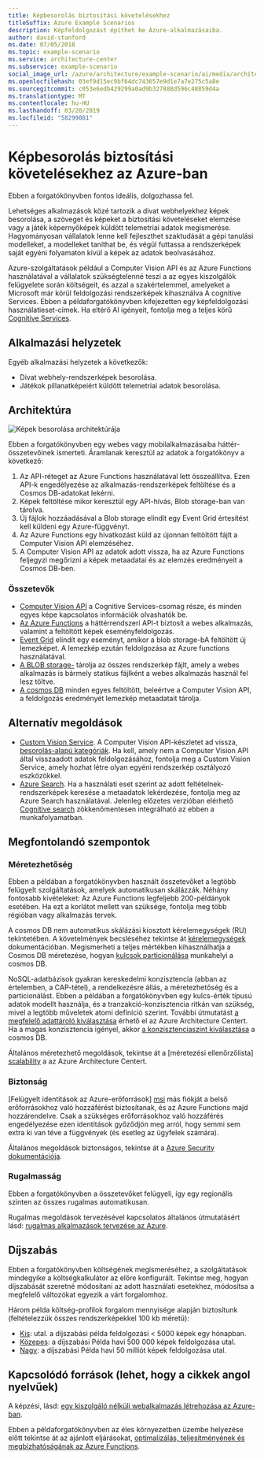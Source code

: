 ```yaml
---
title: Képbesorolás biztosítási követelésekhez
titleSuffix: Azure Example Scenarios
description: Képfeldolgozást építhet be Azure-alkalmazásaiba.
author: david-stanford
ms.date: 07/05/2018
ms.topic: example-scenario
ms.service: architecture-center
ms.subservice: example-scenario
social_image_url: /azure/architecture/example-scenario/ai/media/architecture-intelligent-apps-image-processing.png
ms.openlocfilehash: 03ef9d15ec9bf64dc743657e9d1e7a7e275c5a8e
ms.sourcegitcommit: c053e6edb429299a0ad9b327888d596c48859d4a
ms.translationtype: MT
ms.contentlocale: hu-HU
ms.lasthandoff: 03/20/2019
ms.locfileid: "58299081"
---
```

# <a name="image-classification-for-insurance-claims-on-azure"></a>Képbesorolás biztosítási követelésekhez az Azure-ban

Ebben a forgatókönyvben fontos ideális, dolgozhassa fel.

Lehetséges alkalmazások közé tartozik a divat webhelyekhez képek besorolása, a szöveget és képeket a biztosítási követeléseket elemzése vagy a játék képernyőképek küldött telemetriai adatok megismerése. Hagyományosan vállalatok lenne kell fejleszthet szaktudását a gépi tanulási modelleket, a modelleket taníthat be, és végül futtassa a rendszerképek saját egyéni folyamaton kívül a képek az adatok beolvasásához.

Azure-szolgáltatások például a Computer Vision API és az Azure Functions használatával a vállalatok szükségtelenné teszi a az egyes kiszolgálók felügyelete során költségeit, és azzal a szakértelemmel, amelyeket a Microsoft már körül feldolgozási rendszerképek kihasználva A cognitive Services. Ebben a példaforgatókönyvben kifejezetten egy képfeldolgozási használatieset-címek. Ha eltérő AI igényeit, fontolja meg a teljes körű [Cognitive Services](/azure/#pivot=products&panel=ai).

## <a name="relevant-use-cases"></a>Alkalmazási helyzetek

Egyéb alkalmazási helyzetek a következők:

- Divat webhely-rendszerképek besorolása.
- Játékok pillanatképeiért küldött telemetriai adatok besorolása.

## <a name="architecture"></a>Architektúra

![Képek besorolása architektúrája][architecture]

Ebben a forgatókönyvben egy webes vagy mobilalkalmazásaiba háttér-összetevőinek ismerteti. Áramlanak keresztül az adatok a forgatókönyv a következő:

1. Az API-réteget az Azure Functions használatával lett összeállítva. Ezen API-k engedélyezése az alkalmazás-rendszerképek feltöltése és a Cosmos DB-adatokat lekérni.
2. Képek feltöltése mikor keresztül egy API-hívás, Blob storage-ban van tárolva.
3. Új fájlok hozzáadásával a Blob storage elindít egy Event Grid értesítést kell küldeni egy Azure-függvényt.
4. Az Azure Functions egy hivatkozást küld az újonnan feltöltött fájlt a Computer Vision API elemzéséhez.
5. A Computer Vision API az adatok adott vissza, ha az Azure Functions feljegyzi megőrizni a képek metaadatai és az elemzés eredményeit a Cosmos DB-ben.

### <a name="components"></a>Összetevők

- [Computer Vision API](/azure/cognitive-services/computer-vision/home) a Cognitive Services-csomag része, és minden egyes képe kapcsolatos információk olvashatók be.
- [Az Azure Functions](/azure/azure-functions/functions-overview) a háttérrendszeri API-t biztosít a webes alkalmazás, valamint a feltöltött képek eseményfeldolgozás.
- [Event Grid](/azure/event-grid/overview) elindít egy eseményt, amikor a blob storage-bA feltöltött új lemezképet. A lemezkép ezután feldolgozása az Azure functions használatával.
- [A BLOB storage-](/azure/storage/blobs/storage-blobs-introduction) tárolja az összes rendszerkép fájlt, amely a webes alkalmazás is bármely statikus fájlként a webes alkalmazás használ fel lesz töltve.
- [A cosmos DB](/azure/cosmos-db/introduction) minden egyes feltöltött, beleértve a Computer Vision API, a feldolgozás eredményét lemezkép metaadatait tárolja.

## <a name="alternatives"></a>Alternatív megoldások

- [Custom Vision Service](/azure/cognitive-services/custom-vision-service/home). A Computer Vision API-készletet ad vissza, [besorolás-alapú kategóriák][cv-categories]. Ha kell, amely nem a Computer Vision API által visszaadott adatok feldolgozásához, fontolja meg a Custom Vision Service, amely hozhat létre olyan egyéni rendszerkép osztályozó eszközökkel.
- [Azure Search](/azure/search/search-what-is-azure-search). Ha a használati eset szerint az adott feltételnek-rendszerképek keresése a metaadatok lekérdezése, fontolja meg az Azure Search használatával. Jelenleg előzetes verzióban elérhető [Cognitive search](/azure/search/cognitive-search-concept-intro) zökkenőmentesen integrálható az ebben a munkafolyamatban.

## <a name="considerations"></a>Megfontolandó szempontok

### <a name="scalability"></a>Méretezhetőség

Ebben a példában a forgatókönyvben használt összetevőket a legtöbb felügyelt szolgáltatások, amelyek automatikusan skálázzák. Néhány fontosabb kivételeket: Az Azure Functions legfeljebb 200-példányok esetében. Ha ezt a korlátot mellett van szüksége, fontolja meg több régióban vagy alkalmazás tervek.

A cosmos DB nem automatikus skálázási kiosztott kérelemegységek (RU) tekintetében. A követelmények becsléséhez tekintse át [kérelemegységek](/azure/cosmos-db/request-units) dokumentációban. Megismerheti a teljes mértékben kihasználhatja a Cosmos DB méretezése, hogyan [kulcsok particionálása](/azure/cosmos-db/partition-data) munkahelyi a cosmos DB.

NoSQL-adatbázisok gyakran kereskedelmi konzisztencia (abban az értelemben, a CAP-tétel), a rendelkezésre állás, a méretezhetőség és a particionálást. Ebben a példában a forgatókönyvben egy kulcs-érték típusú adatok modellt használja, és a tranzakció-konzisztencia ritkán van szükség, mivel a legtöbb műveletek atomi definíció szerint. További útmutatást [a megfelelő adattároló kiválasztása](../../guide/technology-choices/data-store-overview.md) érhető el az Azure Architecture Centert. Ha a magas konzisztencia igényel, akkor [a konzisztenciaszint kiválasztása](/azure/cosmos-db/consistency-levels) a cosmos DB.

Általános méretezhető megoldások, tekintse át a [méretezési ellenőrzőlista] [ scalability] a az Azure Architecture Centert.

### <a name="security"></a>Biztonság

[Felügyelt identitások az Azure-erőforrások] [ msi] más fiókját a belső erőforrásokhoz való hozzáférést biztosítanak, és az Azure Functions majd hozzárendelve. Csak a szükséges erőforrásokhoz való hozzáférés engedélyezése ezen identitások győződjön meg arról, hogy semmi sem extra ki van téve a függvények (és esetleg az ügyfelek számára).

Általános megoldások biztonságos, tekintse át a [Azure Security dokumentációja][security].

### <a name="resiliency"></a>Rugalmasság

Ebben a forgatókönyvben a összetevőket felügyeli, így egy regionális szinten az összes rugalmas automatikusan.

Rugalmas megoldások tervezésével kapcsolatos általános útmutatásért lásd: [rugalmas alkalmazások tervezése az Azure][resiliency].

## <a name="pricing"></a>Díjszabás

Ebben a forgatókönyvben költségének megismeréséhez, a szolgáltatások mindegyike a költségkalkulátor az előre konfigurált. Tekintse meg, hogyan díjszabását szeretné módosítani az adott használati esetekhez, módosítsa a megfelelő változókat egyezik a várt forgalomhoz.

Három példa költség-profilok forgalom mennyisége alapján biztosítunk (feltételezzük összes rendszerképekkel 100 kb méretű):

- [Kis][small-pricing]: utal. a díjszabási példa feldolgozási &lt; 5000 képek egy hónapban.
- [Közepes][medium-pricing]: a díjszabási Példa havi 500 000 képek feldolgozása utal.
- [Nagy][large-pricing]: a díjszabási Példa havi 50 milliót képek feldolgozása utal.

## <a name="related-resources"></a>Kapcsolódó források (lehet, hogy a cikkek angol nyelvűek)

A képzési, lásd: [egy kiszolgáló nélküli webalkalmazás létrehozása az Azure-ban][serverless].

Ebben a példaforgatókönyvben az éles környezetben üzembe helyezése előtt tekintse át az ajánlott eljárásokat, [optimalizálás, teljesítményének és megbízhatóságának az Azure Functions][functions-best-practices].

<!-- links -->
[architecture]: ./media/architecture-intelligent-apps-image-processing.png
[small-pricing]: https://azure.com/e/f9b59d238b43423683db73f4a31dc380
[medium-pricing]: https://azure.com/e/7c7fc474db344b87aae93bc29ae27108
[large-pricing]: https://azure.com/e/cbadbca30f8640d6a061f8457a74ba7d
[cognitive-search]: /azure/search/cognitive-search-concept-intro
[serverless]: /azure/functions/tutorial-static-website-serverless-api-with-database
[cv-categories]: /azure/cognitive-services/computer-vision/home#the-86-category-concept
[resiliency]: /azure/architecture/resiliency/
[security]: /azure/security/
[scalability]: /azure/architecture/checklist/scalability
[functions-best-practices]: /azure/azure-functions/functions-best-practices
[msi]: /azure/app-service/app-service-managed-service-identity
